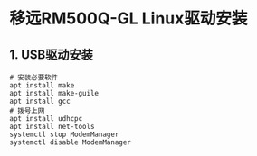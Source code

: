 # 移远RM500Q-GL Linux驱动安装

## 1. USB驱动安装

```shell
# 安装必要软件
apt install make
apt install make-guile
apt install gcc
# 拨号上网
apt install udhcpc
apt install net-tools
systemctl stop ModemManager
systemctl disable ModemManager
```

